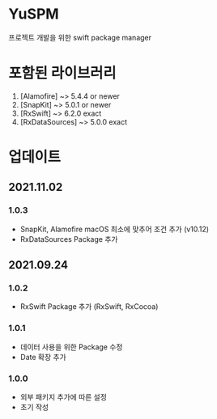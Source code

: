 # YuSPM
프로젝트 개발을 위한 swift package manager

# 포함된 라이브러리
1. [Alamofire] ~> 5.4.4 or newer
2. [SnapKit] ~> 5.0.1 or newer
3. [RxSwift] ~> 6.2.0 exact
4. [RxDataSources] ~> 5.0.0 exact

# 업데이트

## 2021.11.02

### 1.0.3
- SnapKit, Alamofire macOS 최소에 맞추어 조건 추가 (v10.12)
- RxDataSources Package 추가

## 2021.09.24

### 1.0.2
- RxSwift Package 추가 (RxSwift, RxCocoa)

### 1.0.1
- 데이터 사용을 위한 Package 수정
- Date 확장 추가

### 1.0.0
- 외부 패키지 추가에 따른 설정
- 초기 작성
